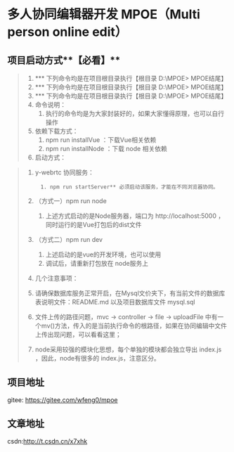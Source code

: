 # 多人协同编辑器开发 MPOE（Multi person online edit）

## 项目启动方式**【必看】**

> 1. *** 下列命令均是在项目根目录执行【根目录  D:\MPOE>  MPOE结尾】
> 2. *** 下列命令均是在项目根目录执行【根目录  D:\MPOE>  MPOE结尾】
> 3. *** 下列命令均是在项目根目录执行【根目录  D:\MPOE>  MPOE结尾】
> 4. 命令说明：
>    1. 执行的命令均是为大家封装好的，如果大家懂得原理，也可以自行操作
> 5. 依赖下载方式：
>    1. npm run installVue ：下载Vue相关依赖
>    2. npm run installNode ：下载 node 相关依赖
> 6. 启动方式：

>    1.  y-webrtc 协同服务：
>
>       ​	1. npm run startServer** 必须启动该服务，才能在不同浏览器协同。
>
>    2. （方式一）npm run node 
>
>       1.  上述方式启动的是Node服务器，端口为 http://localhost:5000 ，同时运行的是Vue打包后的dist文件
>
>    3. （方式二）npm run dev
>
>       1.  上述启动的是vue的开发环境，也可以使用
>       2.  调试后，请重新打包放在 node服务上
>
>    4. 几个注意事项：
>
>    5. 请确保数据库服务正常开启，在Mysql文价夹下，有当前文件的数据库表说明文件：README.md 以及项目数据库文件 mysql.sql
>
>    6. 文件上传的路径问题，mvc -> controller -> file -> uploadFile 中有一个mv()方法，传入的是当前执行命令的根路径，如果在协同编辑中文件上传出现问题，可以看看这里；
>
>    7. node采用较强的模块化思想，每个单独的模块都会独立导出 index.js ，因此，node有很多的 index.js，注意区分。

## 项目地址

gitee: https://gitee.com/wfeng0/mpoe

## 文章地址

csdn:http://t.csdn.cn/x7xhk